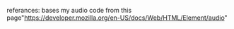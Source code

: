referances:
bases my audio code from this page"https://developer.mozilla.org/en-US/docs/Web/HTML/Element/audio"